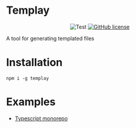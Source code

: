 # Templay

<p align="center">
  <img alt="Test" src="https://github.com/Korazza/templay/actions/workflows/test.yml/badge.svg">
  <a href="https://github.com/Korazza/templay/blob/main/LICENSE"><img alt="GitHub license" src="https://img.shields.io/github/license/Korazza/templay?label=License&style=flat"></a>
</p>

A tool for generating templated files

# Installation

```console
npm i -g templay
```

# Examples

- [Typescript monorepo](./examples/typescript-monorepo/)
